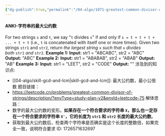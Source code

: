 ```yaml
---
{"dg-publish":true,"permalink":"/04-algo/1071-greatest-common-divisor-of-strings/","title":"字符串的最大公因子","tags":["gcd","algo","leetcode","string"],"created":"2024-09-17T18:48:26.609+08:00","updated":"2024-09-17T19:13:52.811+08:00"}
---
```



#### ANKI-字符串的最大公约数
For two strings `s` and `t`, we say "`t` divides `s`" if and only if `s = t + t + t + ... + t + t` (i.e., `t` is concatenated with itself one or more times).
Given two strings `str1` and `str2`, return _the largest string_ `x` _such that_ `x` _divides both_ `str1` _and_ `str2`.
**Example 1:**
**Input:** str1 = "ABCABC", str2 = "ABC"
**Output:** "ABC"
**Example 2:**
**Input:** str1 = "ABABAB", str2 = "ABAB"
**Output:** "AB"
**Example 3:**
**Input:** str1 = "LEET", str2 = "CODE"
**Output:** ""
涉及到的知识点:
+ [[04-algo/skill-gcd-and-lcm\|skill-gcd-and-lcm]]: 最大公约数，最小公倍数
题目链接：
+ https://leetcode.cn/problems/greatest-common-divisor-of-strings/description/?envType=study-plan-v2&envId=leetcode-75
解体思路：
+ 数字的最大公约数的变形。**如果存在一个符合要求的字符串 `X`，那么也一定存在一个符合要求的字符串 `X'`，它的长度为 `str1` 和 `str2` 长度的最大公约数**。
+ 获取到最大公约数后，检查两个字符串是否确实是这个长度的整数倍，如果完全一致，说明符合要求
ID: 1726571632697

